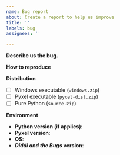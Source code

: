 ```yaml
---
name: Bug report
about: Create a report to help us improve
title: ''
labels: bug
assignees: ''

---
```


**Describe us the bug.**
<!--- Give us a clear explanation of your issue --->

**How to reproduce**
<!--- How to reproduce this issue? --->

**Distribution**
<!--- What distribution (or distributions) of our game did you use? --->

- [ ] Windows executable (`windows.zip`)
- [ ] Pyxel executable (`pyxel-dist.zip`)
- [ ] Pure Python (`source.zip`)

**Environment**
<!--- Provide details of your environment to reproduce this issue. --->

- **Python version (if applies)**:
- **Pyxel version**:
- **OS**:
- **_Diddi and the Bugs_ version**:
